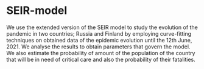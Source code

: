 # SEIR-model
We use the extended version of the SEIR model to study the evolution of the pandemic in two countries; Russia and Finland by employing curve-fitting techniques on obtained data of the epidemic evolution until the 12th June, 2021. We analyse the results to obtain parameters that govern the model. We also estimate the probability of amount of the population of the country that will be in need of critical care and also the probability of their fatalities.
